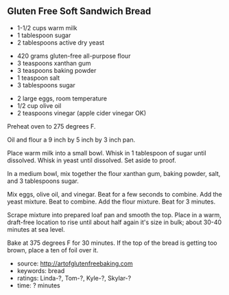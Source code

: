 Gluten Free Soft Sandwich Bread
-------------------------------

- 1-1/2 cups warm milk
- 1 tablespoon sugar
- 2 tablespoons active dry yeast
<!-- -->
- 420 grams gluten-free all-purpose flour
- 3 teaspoons xanthan gum
- 3 teaspoons baking powder
- 1 teaspoon salt
- 3 tablespoons sugar
<!-- -->
- 2 large eggs, room temperature
- 1/2 cup olive oil
- 2 teaspoons vinegar (apple cider vinegar OK)

Preheat oven to 275 degrees F.

Oil and flour a 9 inch by 5 inch by 3 inch pan.

Place warm milk into a small bowl.  Whisk in 1 tablespoon of sugar
until dissolved.  Whisk in yeast until dissolved.  Set aside to proof.

In a medium bowl, mix together the flour xanthan gum, baking powder,
salt, and 3 tablespoons sugar.

Mix eggs, olive oil, and vinegar.  Beat for a few seconds to combine.
Add the yeast mixture.  Beat to combine.  Add the flour mixture.  Beat
for 3 minutes.

Scrape mixture into prepared loaf pan and smooth the top.  Place in a
warm, draft-free location to rise until about half again it's size in
bulk; about 30-40 minutes at sea level.

Bake at 375 degrees F for 30 minutes.  If the top of the bread is
getting too brown, place a ten of foil over it.

- source: http://artofglutenfreebaking.com
- keywords: bread
- ratings: Linda-?, Tom-?, Kyle-?, Skylar-?
- time: ? minutes
